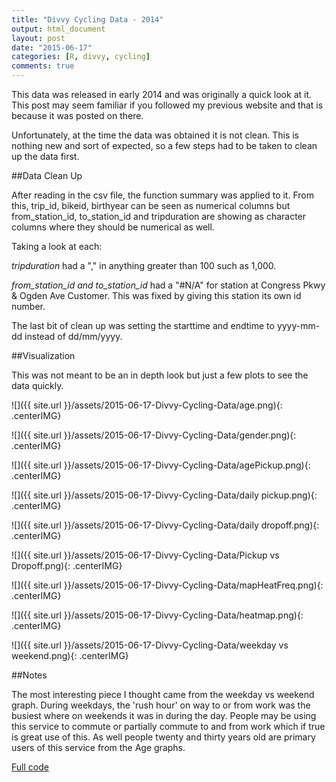 ```yaml
---
title: "Divvy Cycling Data - 2014"
output: html_document
layout: post
date: "2015-06-17"
categories: [R, divvy, cycling]
comments: true
---
```


This data was released in early 2014 and was originally a quick look at it.  This post may seem familiar if you followed my previous website and that is because it was posted on there.

Unfortunately, at the time the data was obtained it is not clean. This is nothing new and sort of expected, so a few steps had to be taken to clean up the data first.

##Data Clean Up

After reading in the csv file, the function summary was applied to it. From this, trip_id, bikeid, birthyear can be seen as numerical columns but from_station_id, to_station_id and tripduration are showing as character columns where they should be numerical as well.

Taking a look at each:

_tripduration_ had a "," in anything greater than 100 such as 1,000.

_from_station_id and to_station_id_ had a "#N/A" for station at Congress Pkwy &amp; Ogden Ave Customer. This was fixed by giving this station its own id number.

The last bit of clean up was setting the starttime and endtime to yyyy-mm-dd instead of dd/mm/yyyy.

##Visualization

This was not meant to be an in depth look but just a few plots to see the data quickly.

![]({{ site.url }}/assets/2015-06-17-Divvy-Cycling-Data/age.png){: .centerIMG} 

![]({{ site.url }}/assets/2015-06-17-Divvy-Cycling-Data/gender.png){: .centerIMG} 

![]({{ site.url }}/assets/2015-06-17-Divvy-Cycling-Data/agePickup.png){: .centerIMG} 

![]({{ site.url }}/assets/2015-06-17-Divvy-Cycling-Data/daily pickup.png){: .centerIMG} 

![]({{ site.url }}/assets/2015-06-17-Divvy-Cycling-Data/daily dropoff.png){: .centerIMG} 

![]({{ site.url }}/assets/2015-06-17-Divvy-Cycling-Data/Pickup vs Dropoff.png){: .centerIMG} 

![]({{ site.url }}/assets/2015-06-17-Divvy-Cycling-Data/mapHeatFreq.png){: .centerIMG} 

![]({{ site.url }}/assets/2015-06-17-Divvy-Cycling-Data/heatmap.png){: .centerIMG} 

![]({{ site.url }}/assets/2015-06-17-Divvy-Cycling-Data/weekday vs weekend.png){: .centerIMG} 

##Notes

The most interesting piece I thought came from the weekday vs weekend graph.  During weekdays, the 'rush hour' on way to or from work was the busiest where on weekends it was in during the day.  People may be using this service to commute or partially commute to and from work which if true is great use of this.  As well people twenty and thirty years old are primary users of this service from the Age graphs.

[Full code](https://gist.github.com/awcull/9160251)